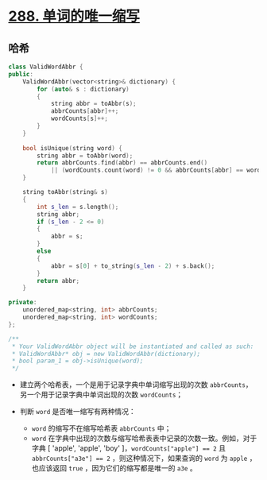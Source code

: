 # [288. 单词的唯一缩写](https://leetcode-cn.com/problems/unique-word-abbreviation/)

## 哈希

```cpp
class ValidWordAbbr {
public:
    ValidWordAbbr(vector<string>& dictionary) {
        for (auto& s : dictionary)
        {
            string abbr = toAbbr(s);
            abbrCounts[abbr]++;
            wordCounts[s]++;
        }
    }
    
    bool isUnique(string word) {
        string abbr = toAbbr(word);
        return abbrCounts.find(abbr) == abbrCounts.end()
            || (wordCounts.count(word) != 0 && abbrCounts[abbr] == wordCounts[word]);
    }

    string toAbbr(string& s)
    {
        int s_len = s.length();
        string abbr;
        if (s_len - 2 <= 0)
        {
            abbr = s;
        }
        else
        {
            abbr = s[0] + to_string(s_len - 2) + s.back();
        }
        return abbr;
    }

private:
    unordered_map<string, int> abbrCounts;
    unordered_map<string, int> wordCounts;
};

/**
 * Your ValidWordAbbr object will be instantiated and called as such:
 * ValidWordAbbr* obj = new ValidWordAbbr(dictionary);
 * bool param_1 = obj->isUnique(word);
 */
```

- 建立两个哈希表，一个是用于记录字典中单词缩写出现的次数 `abbrCounts`，另一个用于记录字典中单词出现的次数 `wordCounts`；

- 判断 `word` 是否唯一缩写有两种情况：
  - `word` 的缩写不在缩写哈希表 `abbrCounts` 中；
  - `word` 在字典中出现的次数与缩写哈希表表中记录的次数一致。例如，对于字典 [ 'apple', 'apple', 'boy' ]，`wordCounts["apple"] == 2` 且 `abbrCounts["a3e"] == 2` ，则这种情况下，如果查询的 `word` 为 `apple` ，也应该返回 `true` ，因为它们的缩写都是唯一的 `a3e` 。